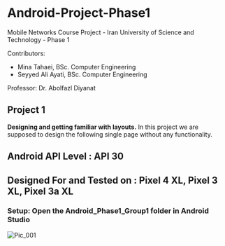 # Android-Project-Phase1
Mobile Networks Course Project - Iran University of Science and Technology - Phase 1

Contributors:
* Mina Tahaei, BSc. Computer Engineering
* Seyyed Ali Ayati, BSc. Computer Engineering

Professor: Dr. Abolfazl Diyanat

## Project 1
**Designing and getting familiar with layouts.**
In this project we are supposed to design the following single page without any functionality.

## Android API Level : API 30

## Designed For and Tested on : Pixel 4 XL, Pixel 3 XL, Pixel 3a XL

### Setup: Open the Android_Phase1_Group1 folder in Android Studio
![Pic_001](https://user-images.githubusercontent.com/35001360/111257610-b1888b00-8630-11eb-9a4e-652bb1bd7fbf.jpg)
